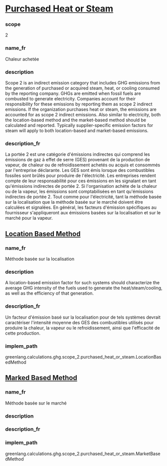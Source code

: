# [Purchased Heat or Steam](#purchased-heat-or-steam)

### scope

2

### name_fr

Chaleur achetée

### description

Scope 2 is an indirect emission category that includes GHG emissions from the generation of purchased or acquired steam, heat, or cooling consumed by the reporting company. GHGs are emitted when fossil fuels are combusted to generate electricity. Companies account for their responsibility for these emissions by reporting them as scope 2 indirect emissions. If the organization purchases heat or steam, the emissions are accounted for as scope 2 indirect emissions. Also similar to electricity, both the location-based method and the market-based method should be calculated and reported. Typically supplier-specific emission factors for steam will apply to both location-based and market-based emissions.

### description_fr

La portée 2 est une catégorie d'émissions indirectes qui comprend les émissions de gaz à effet de serre (GES) provenant de la production de vapeur, de chaleur ou de refroidissement achetés ou acquis et consommés par l'entreprise déclarante. Les GES sont émis lorsque des combustibles fossiles sont brûlés pour produire de l'électricité. Les entreprises rendent compte de leur responsabilité pour ces émissions en les signalant en tant qu'émissions indirectes de portée 2. Si l'organisation achète de la chaleur ou de la vapeur, les émissions sont comptabilisées en tant qu'émissions indirectes de portée 2. Tout comme pour l'électricité, tant la méthode basée sur la localisation que la méthode basée sur le marché doivent être calculées et signalées. En général, les facteurs d'émission spécifiques au fournisseur s'appliqueront aux émissions basées sur la localisation et sur le marché pour la vapeur.

## [Location Based Method](#location-based-method)

### name_fr

Méthode basée sur la localisation

### description

A location-based emission factor for such systems should characterize the average GHG intensity of the fuels used to generate the heat/steam/cooling, as well as the efficiency of that generation.

### description_fr

Un facteur d'émission basé sur la localisation pour de tels systèmes devrait caractériser l'intensité moyenne des GES des combustibles utilisés pour produire la chaleur, la vapeur ou le refroidissement, ainsi que l'efficacité de cette production.

### implem_path

greenlang.calculations.ghg.scope_2.purchased_heat_or_steam.LocationBasedMethod

## [Marked Based Method](#marked-based-method)

### name_fr

Méthode basée sur le marché

### description


### description_fr


### implem_path

greenlang.calculations.ghg.scope_2.purchased_heat_or_steam.MarketBasedMethod